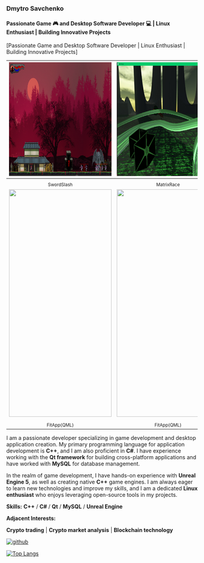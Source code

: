 ### Dmytro Savchenko
#### Passionate Game 🎮 and Desktop Software Developer 💻 | Linux Enthusiast | Building Innovative Projects
[Passionate Game and Desktop Software Developer | Linux Enthusiast | Building Innovative Projects]

| <img src='https://github.com/Shell-reversecpp/Shell-reversecpp/blob/main/SwordfSlash1.png' height='300' width='570'> | <img src='https://github.com/Shell-reversecpp/Shell-reversecpp/blob/main/race1.png' height='300' width='570'> |
|:---:|:---:|
| <sub>SwordSlash</sub> | <sub>MatrixRace</sub> |
| <img src='https://github.com/Shell-reversecpp/Shell-reversecpp/blob/main/app.gif' height='600' width='270'> | <img src='https://github.com/Shell-reversecpp/Shell-reversecpp/blob/main/app2.gif' height='600' width='270'> |
| <sub>FitApp(QML)</sub> | <sub>FitApp(QML)</sub> |

I am a passionate developer specializing in game development and desktop application creation. My primary programming language for application development is **C++**, and I am also proficient in **C#**. I have experience working with the **Qt framework** for building cross-platform applications and have worked with **MySQL** for database management.

In the realm of game development, I have hands-on experience with **Unreal Engine 5**, as well as creating native **C++** game engines. I am always eager to learn new technologies and improve my skills, and I am a dedicated **Linux enthusiast** who enjoys leveraging open-source tools in my projects. 

**Skills:** **C++** / **C#** / **Qt** / **MySQL** / **Unreal Engine**

**Adjacent Interests:**

**Crypto trading** | 
**Crypto market analysis** |
**Blockchain technology**

[<img src='https://cdn.jsdelivr.net/npm/simple-icons@3.0.1/icons/github.svg' alt='github' height='40'>](https://github.com/Shell-reversecpp)  

[![Top Langs](https://github-readme-stats.vercel.app/api/top-langs/?username=Shell-reversecpp)](https://github.com/anuraghazra/github-readme-stats)


